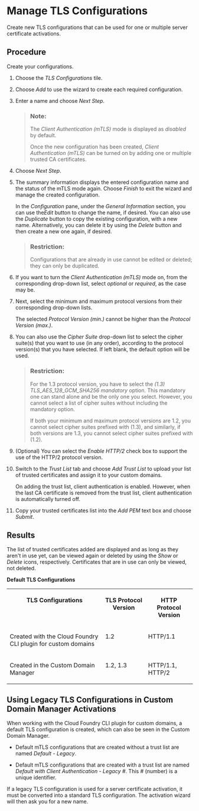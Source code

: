 <!-- loioe696d4548d3a40dbbf8b9868e8b4af53 -->

# Manage TLS Configurations

Create new TLS configurations that can be used for one or multiple server certificate activations.



## Procedure

Create your configurations.

1.  Choose the *TLS Configurations* tile.

2.  Choose *Add* to use the wizard to create each required configuration.

3.  Enter a name and choose *Next Step*.

    > ### Note:  
    > The *Client Authentication \(mTLS\)* mode is displayed as *disabled* by default.
    > 
    > Once the new configuration has been created, *Client Authentication \(mTLS\)* can be turned on by adding one or multiple trusted CA certificates.

4.  Choose *Next Step*.

5.  The summary information displays the entered configuration name and the status of the mTLS mode again. Choose *Finish* to exit the wizard and manage the created configuration.

    In the *Configuration* pane, under the *General Information* section, you can use the*Edit* button to change the name, if desired. You can also use the *Duplicate* button to copy the existing configuration, with a new name. Alternatively, you can delete it by using the *Delete* button and then create a new one again, if desired.

    > ### Restriction:  
    > Configurations that are already in use cannot be edited or deleted; they can only be duplicated.

6.  If you want to turn the *Client Authentication \(mTLS\)* mode on, from the corresponding drop-down list, select *optional* or *required*, as the case may be.

7.  Next, select the minimum and maximum protocol versions from their corresponding drop-down lists.

    The selected *Protocol Version \(min.\)* cannot be higher than the *Protocol Version \(max.\)*.

8.  You can also use the *Cipher Suite* drop-down list to select the cipher suite\(s\) that you want to use \(in any order\), according to the protocol version\(s\) that you have selected. If left blank, the default option will be used.

    > ### Restriction:  
    > For the 1.3 protocol version, you have to select the *\(1.3\) TLS\_AES\_128\_GCM\_SHA256 mandatory* option. This mandatory one can stand alone and be the only one you select. However, you cannot select a list of cipher suites without including the mandatory option.
    > 
    > If both your minimum and maximum protocol versions are 1.2, you cannot select cipher suites prefixed with \(1.3\), and similarly, if both versions are 1.3, you cannot select cipher suites prefixed with \(1.2\).

9.  \(Optional\) You can select the *Enable HTTP/2* check box to support the use of the HTTP/2 protocol version.
10. Switch to the *Trust List* tab and choose *Add Trust List* to upload your list of trusted certificates and assign it to your custom domains.

    On adding the trust list, client authentication is enabled. However, when the last CA certificate is removed from the trust list, client authentication is automatically turned off.

11. Copy your trusted certificates list into the *Add PEM* text box and choose *Submit*.



<a name="loioe696d4548d3a40dbbf8b9868e8b4af53__result_kbn_vhr_qpb"/>

## Results

The list of trusted certificates added are displayed and as long as they aren't in use yet, can be viewed again or deleted by using the *Show* or *Delete* icons, respectively. Certificates that are in use can only be viewed, not deleted.

**Default TLS Configurations**


<table>
<tr>
<th valign="top">

TLS Configurations



</th>
<th valign="top">

TLS Protocol Version



</th>
<th valign="top">

HTTP Protocol Version



</th>
</tr>
<tr>
<td valign="top">

Created with the Cloud Foundry CLI plugin for custom domains



</td>
<td valign="top">

1.2



</td>
<td valign="top">

HTTP/1.1



</td>
</tr>
<tr>
<td valign="top">

Created in the Custom Domain Manager



</td>
<td valign="top">

1.2, 1.3



</td>
<td valign="top">

HTTP/1.1, HTTP/2



</td>
</tr>
</table>

 <a name="reference_jb3_ys1_3vb"/>

<!-- reference\_jb3\_ys1\_3vb -->

## Using Legacy TLS Configurations in Custom Domain Manager Activations

When working with the Cloud Foundry CLI plugin for custom domains, a default TLS configuration is created, which can also be seen in the Custom Domain Manager.



-   Default mTLS configurations that are created without a trust list are named *Default - Legacy*.

-   Default mTLS configurations that are created with a trust list are named *Default with Client Authentication - Legacy \#*. This \# \(number\) is a unique identifier.


If a legacy TLS configuration is used for a server certificate activation, it must be converted into a standard TLS configuration. The activation wizard will then ask you for a new name.

